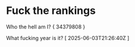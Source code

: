 # Fuck the rankings

Who the hell am I?
{ 34379808 }

What fucking year is it?
[ 2025-06-03T21:26:40Z ]
